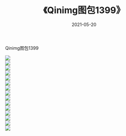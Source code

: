 ﻿---
layout: post
title:  《Qinimg图包1399》
date:   2021-05-20
img: http://imgx.orgx.ga/Qinimg图包/Qinimg图包1399/000.jpg
categories: [美女, 清纯, 唯美]
---

Qinimg图包1399

 ![](http://imgx.orgx.ga/Qinimg图包/Qinimg图包1399/001.jpg) <br>![](http://imgx.orgx.ga/Qinimg图包/Qinimg图包1399/002.jpg) <br>![](http://imgx.orgx.ga/Qinimg图包/Qinimg图包1399/003.jpg) <br>![](http://imgx.orgx.ga/Qinimg图包/Qinimg图包1399/004.jpg) <br>![](http://imgx.orgx.ga/Qinimg图包/Qinimg图包1399/005.jpg) <br>![](http://imgx.orgx.ga/Qinimg图包/Qinimg图包1399/006.jpg) <br>![](http://imgx.orgx.ga/Qinimg图包/Qinimg图包1399/007.jpg) <br>![](http://imgx.orgx.ga/Qinimg图包/Qinimg图包1399/008.jpg) <br>![](http://imgx.orgx.ga/Qinimg图包/Qinimg图包1399/009.jpg) <br>![](http://imgx.orgx.ga/Qinimg图包/Qinimg图包1399/010.jpg) <br>![](http://imgx.orgx.ga/Qinimg图包/Qinimg图包1399/011.jpg) <br>![](http://imgx.orgx.ga/Qinimg图包/Qinimg图包1399/012.jpg) <br>![](http://imgx.orgx.ga/Qinimg图包/Qinimg图包1399/013.jpg) <br>![](http://imgx.orgx.ga/Qinimg图包/Qinimg图包1399/014.jpg) <br>![](http://imgx.orgx.ga/Qinimg图包/Qinimg图包1399/015.jpg) <br>